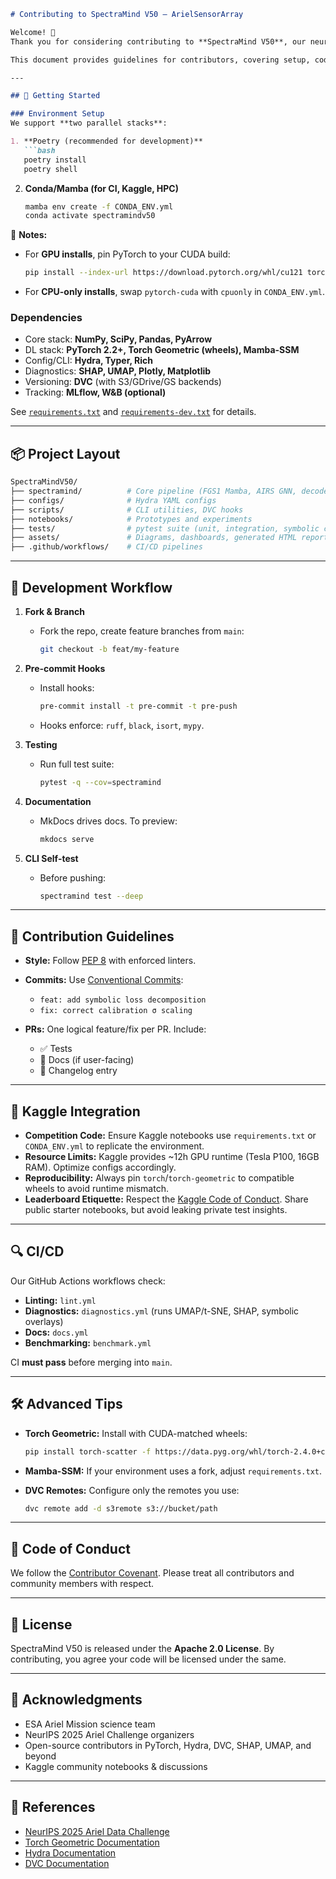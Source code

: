 
````markdown
# Contributing to SpectraMind V50 — ArielSensorArray

Welcome! 🎉  
Thank you for considering contributing to **SpectraMind V50**, our neuro-symbolic, physics-informed AI pipeline for the [NeurIPS 2025 Ariel Data Challenge](https://www.kaggle.com/competitions/ariel-data-challenge-2025).

This document provides guidelines for contributors, covering setup, coding standards, commit practices, and competition-specific rules.

---

## 🚀 Getting Started

### Environment Setup
We support **two parallel stacks**:

1. **Poetry (recommended for development)**  
   ```bash
   poetry install
   poetry shell
````

2. **Conda/Mamba (for CI, Kaggle, HPC)**

   ```bash
   mamba env create -f CONDA_ENV.yml
   conda activate spectramindv50
   ```

🔑 **Notes:**

* For **GPU installs**, pin PyTorch to your CUDA build:

  ```bash
  pip install --index-url https://download.pytorch.org/whl/cu121 torch torchvision torchaudio
  ```
* For **CPU-only installs**, swap `pytorch-cuda` with `cpuonly` in `CONDA_ENV.yml`.

### Dependencies

* Core stack: **NumPy, SciPy, Pandas, PyArrow**
* DL stack: **PyTorch 2.2+, Torch Geometric (wheels), Mamba-SSM**
* Config/CLI: **Hydra, Typer, Rich**
* Diagnostics: **SHAP, UMAP, Plotly, Matplotlib**
* Versioning: **DVC** (with S3/GDrive/GS backends)
* Tracking: **MLflow, W\&B (optional)**

See [`requirements.txt`](./requirements.txt) and [`requirements-dev.txt`](./requirements-dev.txt) for details.

---

## 📦 Project Layout

```bash
SpectraMindV50/
├── spectramind/          # Core pipeline (FGS1 Mamba, AIRS GNN, decoders, calibration, diagnostics)
├── configs/              # Hydra YAML configs
├── scripts/              # CLI utilities, DVC hooks
├── notebooks/            # Prototypes and experiments
├── tests/                # pytest suite (unit, integration, symbolic checks)
├── assets/               # Diagrams, dashboards, generated HTML reports
├── .github/workflows/    # CI/CD pipelines
```

---

## 🧪 Development Workflow

1. **Fork & Branch**

   * Fork the repo, create feature branches from `main`:

     ```bash
     git checkout -b feat/my-feature
     ```

2. **Pre-commit Hooks**

   * Install hooks:

     ```bash
     pre-commit install -t pre-commit -t pre-push
     ```
   * Hooks enforce: `ruff`, `black`, `isort`, `mypy`.

3. **Testing**

   * Run full test suite:

     ```bash
     pytest -q --cov=spectramind
     ```

4. **Documentation**

   * MkDocs drives docs. To preview:

     ```bash
     mkdocs serve
     ```

5. **CLI Self-test**

   * Before pushing:

     ```bash
     spectramind test --deep
     ```

---

## 🎯 Contribution Guidelines

* **Style:** Follow [PEP 8](https://peps.python.org/pep-0008/) with enforced linters.
* **Commits:** Use [Conventional Commits](https://www.conventionalcommits.org/):

  * `feat: add symbolic loss decomposition`
  * `fix: correct calibration σ scaling`
* **PRs:** One logical feature/fix per PR. Include:

  * ✅ Tests
  * 📖 Docs (if user-facing)
  * 📝 Changelog entry

---

## 🧬 Kaggle Integration

* **Competition Code:** Ensure Kaggle notebooks use `requirements.txt` or `CONDA_ENV.yml` to replicate the environment.
* **Resource Limits:** Kaggle provides \~12h GPU runtime (Tesla P100, 16GB RAM). Optimize configs accordingly.
* **Reproducibility:** Always pin `torch`/`torch-geometric` to compatible wheels to avoid runtime mismatch.
* **Leaderboard Etiquette:** Respect the [Kaggle Code of Conduct](https://www.kaggle.com/code-of-conduct). Share public starter notebooks, but avoid leaking private test insights.

---

## 🔍 CI/CD

Our GitHub Actions workflows check:

* **Linting:** `lint.yml`
* **Diagnostics:** `diagnostics.yml` (runs UMAP/t-SNE, SHAP, symbolic overlays)
* **Docs:** `docs.yml`
* **Benchmarking:** `benchmark.yml`

CI **must pass** before merging into `main`.

---

## 🛠️ Advanced Tips

* **Torch Geometric:** Install with CUDA-matched wheels:

  ```bash
  pip install torch-scatter -f https://data.pyg.org/whl/torch-2.4.0+cu121.html
  ```
* **Mamba-SSM:** If your environment uses a fork, adjust `requirements.txt`.
* **DVC Remotes:** Configure only the remotes you use:

  ```bash
  dvc remote add -d s3remote s3://bucket/path
  ```

---

## 🤝 Code of Conduct

We follow the [Contributor Covenant](https://www.contributor-covenant.org/).
Please treat all contributors and community members with respect.

---

## 📜 License

SpectraMind V50 is released under the **Apache 2.0 License**.
By contributing, you agree your code will be licensed under the same.

---

## 🙌 Acknowledgments

* ESA Ariel Mission science team
* NeurIPS 2025 Ariel Challenge organizers
* Open-source contributors in PyTorch, Hydra, DVC, SHAP, UMAP, and beyond
* Kaggle community notebooks & discussions

---

## 🔗 References

* [NeurIPS 2025 Ariel Data Challenge](https://www.kaggle.com/competitions/ariel-data-challenge-2025)
* [Torch Geometric Documentation](https://pytorch-geometric.readthedocs.io/)
* [Hydra Documentation](https://hydra.cc/)
* [DVC Documentation](https://dvc.org/)

```
